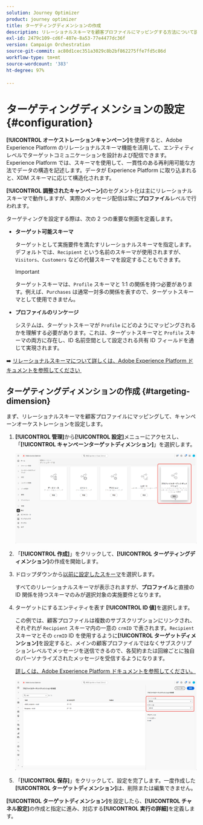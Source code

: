 ```yaml
---
solution: Journey Optimizer
product: journey optimizer
title: ターゲティングディメンションの作成
description: リレーショナルスキーマを顧客プロファイルにマッピングする方法について説明します。
exl-id: 2479c109-cd6f-407e-8a53-77e4477dc36f
version: Campaign Orchestration
source-git-commit: ac80d1cec351a3029c8b2bf862275ffe7fd5c86d
workflow-type: tm+mt
source-wordcount: '383'
ht-degree: 97%

---
```



# ターゲティングディメンションの設定 {#configuration}

**[!UICONTROL オーケストレーションキャンペーン]**&#x200B;を使用すると、Adobe Experience Platform のリレーショナルスキーマ機能を活用して、エンティティレベルでターゲットコミュニケーションを設計および配信できます。Experience Platform では、スキーマを使用して、一貫性のある再利用可能な方法でデータの構造を記述します。データが Experience Platform に取り込まれると、XDM スキーマに応じて構造化されます。

**[!UICONTROL 調整されたキャンペーン]**&#x200B;のセグメント化は主にリレーショナルスキーマで動作しますが、実際のメッセージ配信は常に&#x200B;**プロファイル**&#x200B;レベルで行われます。

ターゲティングを設定する際は、次の 2 つの重要な側面を定義します。

* **ターゲット可能スキーマ**

  ターゲットとして実施要件を満たすリレーショナルスキーマを指定します。デフォルトでは、`Recipient` という名前のスキーマが使用されますが、`Visitors`、`Customers` などの代替スキーマを設定することもできます。

  >[!IMPORTANT]
  >
  > ターゲットスキーマは、`Profile` スキーマと 1:1 の関係を持つ必要があります。例えば、`Purchases` は通常一対多の関係を表すので、ターゲットスキーマとして使用できません。

* **プロファイルのリンケージ**

  システムは、ターゲットスキーマが `Profile` にどのようにマッピングされるかを理解する必要があります。これは、ターゲットスキーマと `Profile` スキーマの両方に存在し、ID 名前空間として設定される共有 ID フィールドを通じて実現されます。

➡️ [&#x200B; リレーショナルスキーマについて詳しくは、Adobe Experience Platform ドキュメントを参照してください &#x200B;](https://experienceleague.adobe.com/en/docs/experience-platform/xdm/schema/relational#how-relational-schemas-differ-from-standard-xdm-schemas)

## ターゲティングディメンションの作成 {#targeting-dimension}

まず、リレーショナルスキーマを顧客プロファイルにマッピングして、キャンペーンオーケストレーションを設定します。

1. **[!UICONTROL 管理]**&#x200B;から&#x200B;**[!UICONTROL 設定]**&#x200B;メニューにアクセスし、「**[!UICONTROL キャンペーンターゲットディメンション]**」を選択します。

   ![](assets/target-dimension-1.png)

1. 「**[!UICONTROL 作成]**」をクリックして、**[!UICONTROL ターゲティングディメンション]**&#x200B;の作成を開始します。

1. ドロップダウンから[以前に設定したスキーマ](gs-schemas.md)を選択します。

   すべてのリレーショナルスキーマが表示されますが、**プロファイル**&#x200B;と直接の ID 関係を持つスキーマのみが選択対象の実施要件となります。

1. ターゲットにするエンティティを表す **[!UICONTROL ID 値]**&#x200B;を選択します。

   この例では、顧客プロファイルは複数のサブスクリプションにリンクされ、それぞれが `Recipient` スキーマ内の一意の `crmID` で表されます。`Recipient` スキーマとその `crmID` ID を使用するように&#x200B;**[!UICONTROL ターゲットディメンション]**&#x200B;を設定すると、メインの顧客プロファイルではなくサブスクリプションレベルでメッセージを送信できるので、各契約または回線ごとに独自のパーソナライズされたメッセージを受信するようになります。

   [詳しくは、Adobe Experience Platform ドキュメントを参照してください。](https://experienceleague.adobe.com/ja/docs/experience-platform/xdm/schema/composition#identity)

   ![](assets/target-dimension-2.png)

1. 「**[!UICONTROL 保存]**」をクリックして、設定を完了します。一度作成した&#x200B;**[!UICONTROL ターゲットディメンション]**&#x200B;は、削除または編集できません。

**[!UICONTROL ターゲットディメンション]**&#x200B;を設定したら、**[!UICONTROL チャネル設定]**&#x200B;の作成と指定に進み、対応する&#x200B;**[!UICONTROL 実行の詳細]**&#x200B;を定義します。